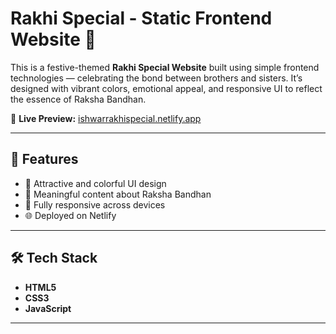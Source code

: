 # Rakhi Special - Static Frontend Website 🎉

This is a festive-themed **Rakhi Special Website** built using simple frontend technologies — celebrating the bond between brothers and sisters. It’s designed with vibrant colors, emotional appeal, and responsive UI to reflect the essence of Raksha Bandhan.

🔗 **Live Preview:** [ishwarrakhispecial.netlify.app](https://ishwarrakhispecial.netlify.app)

---

## 📌 Features

- 🎨 Attractive and colorful UI design
- 💬 Meaningful content about Raksha Bandhan
- 📱 Fully responsive across devices
- 🌐 Deployed on Netlify

---

## 🛠 Tech Stack

- **HTML5**
- **CSS3**
- **JavaScript**

---



